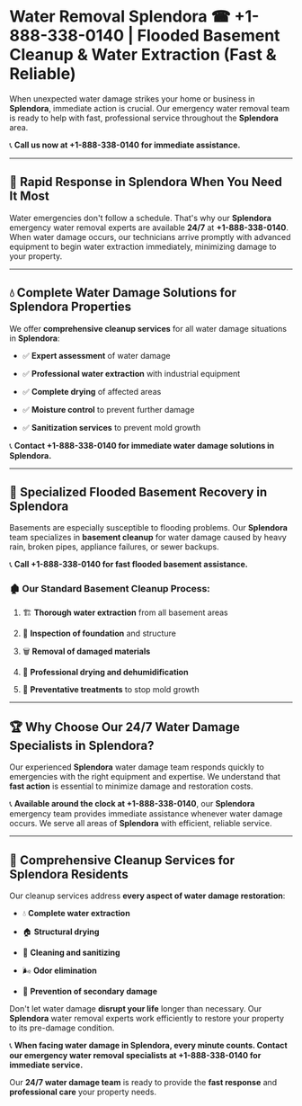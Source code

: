 # Water Removal Splendora ☎ +1-888-338-0140 | Flooded Basement Cleanup & Water Extraction (Fast & Reliable)

When unexpected water damage strikes your home or business in **Splendora**, immediate action is crucial. Our emergency water removal team is ready to help with fast, professional service throughout the **Splendora** area. 

📞 **Call us now at +1-888-338-0140 for immediate assistance.**
---
## 🚀 Rapid Response in Splendora When You Need It Most
Water emergencies don't follow a schedule. That's why our **Splendora** emergency water removal experts are available **24/7** at **+1-888-338-0140**. When water damage occurs, our technicians arrive promptly with advanced equipment to begin water extraction immediately, minimizing damage to your property.
---
## 💧 Complete Water Damage Solutions for Splendora Properties
We offer **comprehensive cleanup services** for all water damage situations in **Splendora**:
- ✅ **Expert assessment** of water damage  
- ✅ **Professional water extraction** with industrial equipment  
- ✅ **Complete drying** of affected areas  
- ✅ **Moisture control** to prevent further damage  
- ✅ **Sanitization services** to prevent mold growth  
📞 **Contact +1-888-338-0140 for immediate water damage solutions in Splendora.**
---
## 🌊 Specialized Flooded Basement Recovery in Splendora
Basements are especially susceptible to flooding problems. Our **Splendora** team specializes in **basement cleanup** for water damage caused by heavy rain, broken pipes, appliance failures, or sewer backups. 
📞 **Call +1-888-338-0140 for fast flooded basement assistance.**
### 🏚️ Our Standard Basement Cleanup Process:
1. 🏗️ **Thorough water extraction** from all basement areas  
2. 🔎 **Inspection of foundation** and structure  
3. 🗑️ **Removal of damaged materials**  
4. 💨 **Professional drying and dehumidification**  
5. 🚫 **Preventative treatments** to stop mold growth  
---
## 🏆 Why Choose Our 24/7 Water Damage Specialists in Splendora?
Our experienced **Splendora** water damage team responds quickly to emergencies with the right equipment and expertise. We understand that **fast action** is essential to minimize damage and restoration costs.
📞 **Available around the clock at +1-888-338-0140**, our **Splendora** emergency team provides immediate assistance whenever water damage occurs. We serve all areas of **Splendora** with efficient, reliable service.
---
## 🧹 Comprehensive Cleanup Services for Splendora Residents
Our cleanup services address **every aspect of water damage restoration**:
- 💧 **Complete water extraction**  
- 🏠 **Structural drying**  
- 🧼 **Cleaning and sanitizing**  
- 🌬️ **Odor elimination**  
- 🚫 **Prevention of secondary damage**  
Don't let water damage **disrupt your life** longer than necessary. Our **Splendora** water removal experts work efficiently to restore your property to its pre-damage condition.
📞 **When facing water damage in Splendora, every minute counts. Contact our emergency water removal specialists at +1-888-338-0140 for immediate service.**
Our **24/7 water damage team** is ready to provide the **fast response** and **professional care** your property needs.
